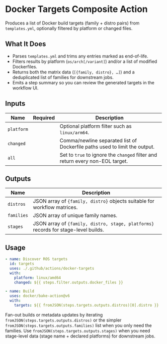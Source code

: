 # Docker Targets Composite Action

Produces a list of Docker build targets (family + distro pairs) from `templates.yml`, optionally filtered by platform or changed files.

## What It Does
- Parses `templates.yml` and trims any entries marked as end-of-life.
- Filters results by platform (`os/arch[/variant]`) and/or a list of modified Dockerfiles.
- Returns both the matrix data (`[{family, distro}, …]`) and a deduplicated list of families for downstream jobs.
- Emits a step summary so you can review the generated targets in the workflow UI.

## Inputs
| Name | Required | Description |
| --- | --- | --- |
| `platform` |  | Optional platform filter such as `linux/arm64`. |
| `changed` |  | Comma/newline separated list of Dockerfile paths used to limit the output. |
| `all` |  | Set to `true` to ignore the `changed` filter and return every non-EOL target. |

## Outputs
| Name | Description |
| --- | --- |
| `distros` | JSON array of `{family, distro}` objects suitable for workflow matrices. |
| `families` | JSON array of unique family names. |
| `stages` | JSON array of `{family, distro, stage, platforms}` records for stage-level builds. |

## Usage
```yaml
- name: Discover ROS targets
  id: targets
  uses: ./.github/actions/docker-targets
  with:
    platform: linux/amd64
    changed: ${{ steps.filter.outputs.docker_files }}

- name: Build
  uses: docker/bake-action@v6
  with:
    targets: ${{ fromJSON(steps.targets.outputs.distros)[0].distro }}
```

Fan-out builds or metadata updates by iterating `fromJSON(steps.targets.outputs.distros)` or the simpler `fromJSON(steps.targets.outputs.families)` list when you only need the families. Use `fromJSON(steps.targets.outputs.stages)` when you need stage-level data (stage name + declared platforms) for downstream jobs.
